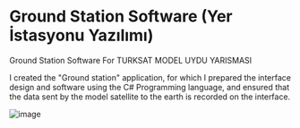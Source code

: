# Ground Station Software (Yer İstasyonu Yazılımı)
 Ground Station Software For TURKSAT MODEL UYDU YARISMASI  

 I created the "Ground station" application, for which I prepared the interface design and software using the C# Programming language, and ensured that the data sent by the model satellite to the earth is recorded on the interface. 


 ![image](https://github.com/Mthndmr16/Ground-Station-Software-Yer-Istasyonu-Yazilimi-/assets/93436285/63cbfd0a-80c1-4e4d-b7ec-ada99e14ad97)

